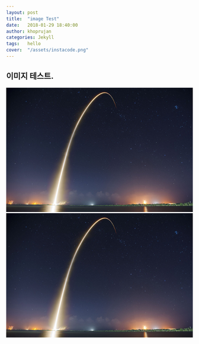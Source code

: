 ```yaml
---
layout: post
title:  "image Test"
date:   2018-01-29 18:40:00
author: khoprujan
categories: Jekyll
tags:	hello
cover:  "/assets/instacode.png"
---
```


## 이미지 테스트.

<a href="/assets/images/falcon9_small.jpg" data-lightbox="falcon9-large" data-title="lightbox test">
  <img src="/assets/images/falcon9_small.jpg" title="lightbox test">
</a>

<a href="/assets/images/falcon9_small.jpg" data-lightbox="large" data-title="lightbox test">
  <img src="/assets/images/falcon9_small.jpg" title="lightbox test">
</a>
